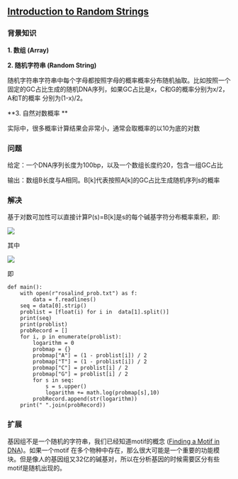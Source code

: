 ## [Introduction to Random Strings](https://rosalind.info/problems/prob/)

### 背景知识

**1. 数组 (Array)**

**2. 随机字符串 (Random String)**

随机字符串字符串中每个字母都按照字母的概率概率分布随机抽取。比如按照一个固定的GC占比生成的随机DNA序列，如果GC占比是x，C和G的概率分别为x/2，A和T的概率
分别为(1-x)/2。

**3. 自然对数概率 **

实际中，很多概率计算结果会非常小，通常会取概率的以10为底的对数

### 问题

给定：一个DNA序列长度为100bp，以及一个数组长度约20，包含一组GC占比

输出：数组B长度与A相同。B[k]代表按照A[k]的GC占比生成随机序列s的概率

### 解决

基于对数可加性可以直接计算P(s)=B[k]是s的每个碱基字符分布概率乘积，即:

<a href="https://latex.codecogs.com" target="_blank"><img src="https://latex.codecogs.com/gif.latex?P(s)%20=%20\sum%20P(s_{i})" /></a>

其中

<a href="https://latex.codecogs.com" target="_blank"><img src="https://github.com/kaiwang0112006/rosalind_solve/blob/main/code/IntroductiontoRandomStrings/form1.gif?raw=true" /></a>

即

    def main():
        with open(r"rosalind_prob.txt") as f:
            data = f.readlines()
        seq = data[0].strip()
        problist = [float(i) for i in  data[1].split()]
        print(seq)
        print(problist)
        probRecord = []
        for i, p in enumerate(problist):
            logarithm = 0
            probmap = {}
            probmap["A"] = (1 - problist[i]) / 2
            probmap["T"] = (1 - problist[i]) / 2
            probmap["C"] = problist[i] / 2
            probmap["G"] = problist[i] / 2
            for s in seq:
                s = s.upper()
                logarithm += math.log(probmap[s],10)
            probRecord.append(str(logarithm))
        print(" ".join(probRecord))

### 扩展

基因组不是一个随机的字符串，我们已经知道motif的概念 ([Finding a Motif in DNA](https://rosalind.info/problems/subs/))。如果一个motif
在多个物种中存在，那么很大可能是一个重要的功能模块。但是像人的基因组又32亿的碱基对，所以在分析基因的时候需要区分有些motif是随机出现的。



